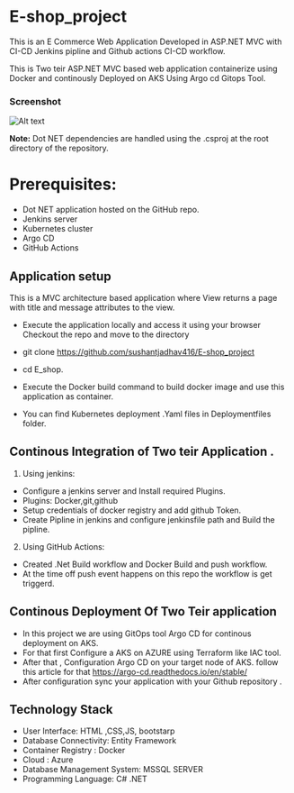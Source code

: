 # E-shop_project
This is an  E Commerce Web Application Developed in ASP.NET MVC  with CI-CD Jenkins pipline and Github actions CI-CD workflow.

This is Two teir ASP.NET MVC based web application containerize using Docker and continously Deployed on AKS Using Argo cd Gitops Tool.

### Screenshot
![Alt text](roject1_e-shop.png)

**Note:**  Dot NET dependencies are handled using the .csproj at the root directory of the repository.

# Prerequisites:
- Dot NET application hosted on the GitHub repo.
- Jenkins server
- Kubernetes cluster
- Argo CD
- GitHub Actions

## Application setup 
This is a MVC architecture based application where View returns a page with title and message attributes to the view.

- Execute the application locally and access it using your browser Checkout the repo and move to the directory

- git clone https://github.com/sushantjadhav416/E-shop_project

- cd E_shop.

- Execute the Docker build command to build docker image and use this application as container.
  
- You can find Kubernetes deployment .Yaml files in Deploymentfiles folder.

## Continous Integration of Two teir Application .
1. Using jenkins:
- Configure a jenkins server and Install required Plugins.
- Plugins: Docker,git,github
- Setup credentials of docker registry and add github Token.
- Create Pipline in jenkins and configure jenkinsfile path and Build the pipline.

2. Using GitHub Actions:
- Created .Net Build workflow  and Docker Build and push workflow.
- At the time off push event happens on this repo the workflow is get triggerd.

## Continous Deployment Of Two Teir application
- In this project we are using GitOps tool Argo CD for continous deployment on AKS.
- For that first Configure a AKS on AZURE  using Terraform like IAC tool.
- After that , Configuration Argo CD on your target node of AKS.
  follow this article for that https://argo-cd.readthedocs.io/en/stable/
- After configuration sync your application with your Github repository .
 
## Technology Stack
- User Interface: HTML ,CSS,JS, bootstarp
- Database Connectivity: Entity Framework
- Container Registry : Docker
- Cloud : Azure 
- Database Management System: MSSQL SERVER
- Programming Language: C# .NET

  
